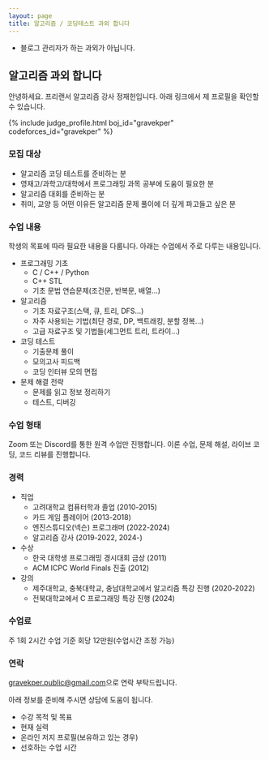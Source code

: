 ```yaml
---
layout: page
title: 알고리즘 / 코딩테스트 과외 합니다
---
```


* 블로그 관리자가 하는 과외가 아닙니다.

## 알고리즘 과외 합니다
안녕하세요. 프리랜서 알고리즘 강사 정재헌입니다.
아래 링크에서 제 프로필을 확인할 수 있습니다.

{% include judge_profile.html boj_id="gravekper" codeforces_id="gravekper" %}

### 모집 대상
* 알고리즘 코딩 테스트를 준비하는 분
* 영재고/과학고/대학에서 프로그래밍 과목 공부에 도움이 필요한 분
* 알고리즘 대회를 준비하는 분
* 취미, 교양 등 어떤 이유든 알고리즘 문제 풀이에 더 깊게 파고들고 싶은 분

### 수업 내용

학생의 목표에 따라 필요한 내용을 다룹니다. 아래는 수업에서 주로 다루는 내용입니다.

* 프로그래밍 기초
  * C / C++ / Python
  * C++ STL
  * 기초 문법 연습문제(조건문, 반복문, 배열...)
* 알고리즘
  * 기초 자료구조(스택, 큐, 트리, DFS...)
  * 자주 사용되는 기법(최단 경로, DP, 백트래킹, 분할 정복...)
  * 고급 자료구조 및 기법들(세그먼트 트리, 트라이...)
* 코딩 테스트
  * 기출문제 풀이
  * 모의고사 피드백
  * 코딩 인터뷰 모의 면접
* 문제 해결 전략
  * 문제를 읽고 정보 정리하기
  * 테스트, 디버깅

### 수업 형태

Zoom 또는 Discord를 통한 원격 수업만 진행합니다.
이론 수업, 문제 해설, 라이브 코딩, 코드 리뷰를 진행합니다.

### 경력

* 직업
  * 고려대학교 컴퓨터학과 졸업 (2010-2015)
  * 카드 게임 플레이어 (2013-2018)
  * 엔진스튜디오(넥슨) 프로그래머 (2022-2024)
  * 알고리즘 강사 (2019-2022, 2024-)
* 수상
  * 한국 대학생 프로그래밍 경시대회 금상 (2011)
  * ACM ICPC World Finals 진출 (2012)
* 강의
  * 제주대학교, 충북대학교, 충남대학교에서 알고리즘 특강 진행 (2020-2022)
  * 전북대학교에서 C 프로그래밍 특강 진행 (2024)

### 수업료

주 1회 2시간 수업 기준 회당 12만원(수업시간 조정 가능)

### 연락
<style>
.mail-address:after{
    content:attr(data-name) "@" attr(data-domain) "." attr(data-tld);
    text-decoration: underline
}
</style>
<a href="#" class="mail-address" data-name="gravekper.public" data-domain="gmail" data-tld="com" onclick="window.location.href = 'mailto:' + this.dataset.name + '@' + this.dataset.domain + '.' + this.dataset.tld"></a>으로 연락 부탁드립니다.

아래 정보를 준비해 주시면 상담에 도움이 됩니다.

* 수강 목적 및 목표
* 현재 실력
* 온라인 저지 프로필(보유하고 있는 경우)
* 선호하는 수업 시간

